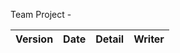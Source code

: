 Team Project -

| Version | Date       | Detail           | Writer        |
| ------- | ---------- | ---------------- | ------------- |
